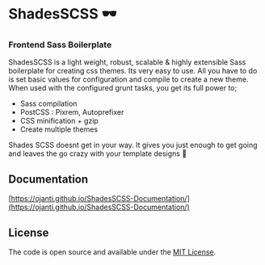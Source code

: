 # ShadesSCSS 🕶

### Frontend Sass Boilerplate

ShadesSCSS is a light weight, robust, scalable & highly extensible Sass boilerplate for creating css themes. 
Its very easy to use. All you have to do is set basic values for configuration and compile to create a new theme.
When used with the configured grunt tasks, you get its full power to;
- Sass compilation
- PostCSS : Pixrem, Autoprefixer
- CSS minification + gzip
- Create multiple themes

Shades SCSS doesnt get in your way. It gives you just enough to get going and leaves the go crazy with your template designs 🕺

## Documentation

[https://ojanti.github.io/ShadesSCSS-Documentation/](https://ojanti.github.io/ShadesSCSS-Documentation/)

## License

The code is open source and available under the [MIT License](LICENSE.md).